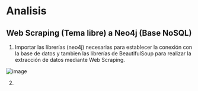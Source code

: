 # Analisis
## Web Scraping (Tema libre) a Neo4j (Base NoSQL)
1.	Importar las librerías (neo4j) necesarias para establecer la conexión con la base de datos y tambien las librerías de BeautifulSoup para realizar la extracción de datos mediante Web Scraping.

![image](https://user-images.githubusercontent.com/74793607/155894106-dcaf0969-b967-4293-a82a-4a9e00be2162.png)


2.	
